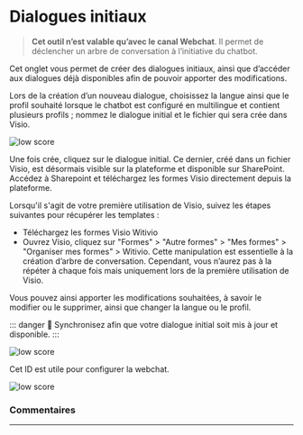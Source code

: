 # Dialogues initiaux


>**Cet outil n’est valable qu’avec le canal Webchat**. Il permet de déclencher un arbre de conversation à l’initiative du chatbot.

Cet onglet vous permet de créer des dialogues initiaux, ainsi que d’accéder aux dialogues déjà disponibles afin de pouvoir apporter des modifications.

Lors de la création d’un nouveau dialogue, choisissez la langue ainsi que le profil souhaité lorsque le chatbot est configuré en multilingue et contient plusieurs profils ; nommez le dialogue initial et le fichier qui sera crée dans Visio.

<div class="image_center">
  <img :src="$withBase('/assets/img/fr/outils/dialogues_initiaux1.png')" alt="low score">
</div>


Une fois crée, cliquez sur le dialogue initial. Ce dernier, créé dans un fichier Visio, est désormais visible sur la plateforme et disponible sur SharePoint. Accédez à Sharepoint et téléchargez les formes Visio directement depuis la plateforme.

Lorsqu'il s'agit de votre première utilisation de Visio, suivez les étapes suivantes pour récupérer les templates :

* Téléchargez les formes Visio Witivio
* Ouvrez Visio, cliquez sur "Formes" > "Autre formes" > "Mes formes" > "Organiser mes formes" > Witivio. Cette manipulation est essentielle à la création d’arbre de conversation. Cependant, vous n’aurez pas à la répéter à chaque fois mais uniquement lors de la première utilisation de Visio.

Vous pouvez ainsi apporter les modifications souhaitées, à savoir le modifier ou le supprimer, ainsi que changer la langue ou le profil.

::: danger 🔴
Synchronisez afin que votre dialogue initial soit mis à jour et disponible.
:::

<div class="image_center">
  <img :src="$withBase('/assets/img/fr/outils/dialogues_initiaux2.png')" alt="low score">
</div>

Cet ID est utile pour configurer la webchat.

<div class="image_center">
  <img :src="$withBase('/assets/img/fr/outils/dialogues_initiaux3.png')" alt="low score">
</div>



### Commentaires
---

<Commentaire />
